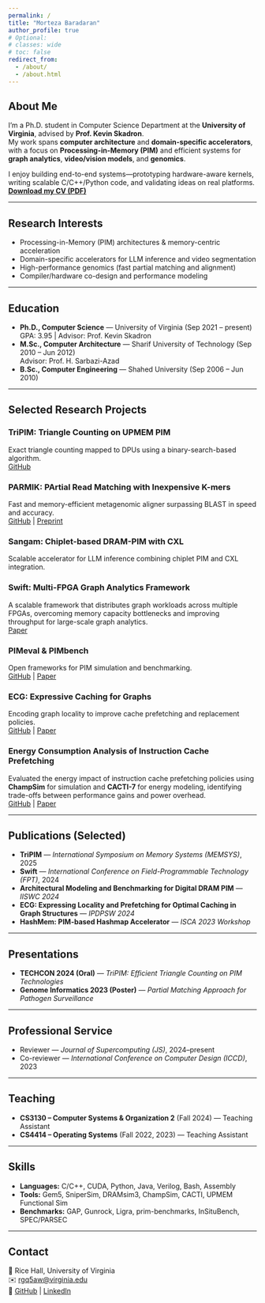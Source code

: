 ```yaml
---
permalink: /
title: "Morteza Baradaran"
author_profile: true
# Optional:
# classes: wide
# toc: false
redirect_from:
  - /about/
  - /about.html
---
```


## About Me

I’m a Ph.D. student in Computer Science Department at the **University of Virginia**, advised by **Prof. Kevin Skadron**.  
My work spans **computer architecture** and **domain-specific accelerators**, with a focus on **Processing-in-Memory (PIM)** and efficient systems for **graph analytics**, **video/vision models**, and **genomics**.

I enjoy building end-to-end systems—prototyping hardware-aware kernels, writing scalable C/C++/Python code, and validating ideas on real platforms.
**[Download my CV (PDF)](/files/Resume.pdf)**

---

## Research Interests

- Processing-in-Memory (PIM) architectures & memory-centric acceleration  
- Domain-specific accelerators for LLM inference and video segmentation  
- High-performance genomics (fast partial matching and alignment)  
- Compiler/hardware co-design and performance modeling  

---

## Education

- **Ph.D., Computer Science** — University of Virginia (Sep 2021 – present)  
  GPA: 3.95 | Advisor: Prof. Kevin Skadron  
- **M.Sc., Computer Architecture** — Sharif University of Technology (Sep 2010 – Jun 2012)  
  Advisor: Prof. H. Sarbazi-Azad  
- **B.Sc., Computer Engineering** — Shahed University (Sep 2006 – Jun 2010)

---

## Selected Research Projects

### **TriPIM: Triangle Counting on UPMEM PIM**
Exact triangle counting mapped to DPUs using a binary-search-based algorithm.  
[GitHub](https://github.com/UVA-LavaLab/TriPIM)

### **PARMIK: PArtial Read Matching with Inexpensive K-mers**
Fast and memory-efficient metagenomic aligner surpassing BLAST in speed and accuracy.  
[GitHub](https://github.com/UVA-LavaLab/PARMIK.git) | [Preprint](https://www.biorxiv.org/content/10.1101/2024.10.14.618242v1.abstract)

### **Sangam: Chiplet-based DRAM-PIM with CXL**
Scalable accelerator for LLM inference combining chiplet PIM and CXL integration.  

### **Swift: Multi-FPGA Graph Analytics Framework**
A scalable framework that distributes graph workloads across multiple FPGAs, overcoming memory capacity bottlenecks and improving throughput for large-scale graph analytics.  
[Paper](https://ieeexplore.ieee.org/document/11113456)

### **PIMeval & PIMbench**
Open frameworks for PIM simulation and benchmarking.  
[GitHub](https://github.com/UVA-LavaLab/PIMeval-PIMbench) | [Paper](https://ieeexplore.ieee.org/stamp/stamp.jsp?tp=&arnumber=10763591)

### **ECG: Expressive Caching for Graphs**
Encoding graph locality to improve cache prefetching and replacement policies.  
[GitHub](https://github.com/UVA-LavaLab/ECG_GrAPL) | [Paper](https://ieeexplore.ieee.org/stamp/stamp.jsp?arnumber=10596431)

### **Energy Consumption Analysis of Instruction Cache Prefetching**
Evaluated the energy impact of instruction cache prefetching policies using **ChampSim** for simulation and **CACTI-7** for energy modeling, identifying trade-offs between performance gains and power overhead.  
[GitHub](https://github.com/Morteza1814/ECICP) | [Paper](https://ieeexplore.ieee.org/stamp/stamp.jsp?arnumber=10306038)


---

## Publications (Selected)

- **TriPIM** — *International Symposium on Memory Systems (MEMSYS)*, 2025  
- **Swift** — *International Conference on Field-Programmable Technology (FPT)*, 2024  
- **Architectural Modeling and Benchmarking for Digital DRAM PIM** — *IISWC 2024*  
- **ECG: Expressing Locality and Prefetching for Optimal Caching in Graph Structures** — *IPDPSW 2024*  
- **HashMem: PIM-based Hashmap Accelerator** — *ISCA 2023 Workshop*

---

## Presentations

- **TECHCON 2024 (Oral)** — *TriPIM: Efficient Triangle Counting on PIM Technologies*  
- **Genome Informatics 2023 (Poster)** — *Partial Matching Approach for Pathogen Surveillance*

---

## Professional Service

- Reviewer — *Journal of Supercomputing (JS)*, 2024–present  
- Co-reviewer — *International Conference on Computer Design (ICCD)*, 2023  

---

## Teaching

- **CS3130 – Computer Systems & Organization 2** (Fall 2024) — Teaching Assistant  
- **CS4414 – Operating Systems** (Fall 2022, 2023) — Teaching Assistant  

---

## Skills

- **Languages:** C/C++, CUDA, Python, Java, Verilog, Bash, Assembly  
- **Tools:** Gem5, SniperSim, DRAMsim3, ChampSim, CACTI, UPMEM Functional Sim  
- **Benchmarks:** GAP, Gunrock, Ligra, prim-benchmarks, InSituBench, SPEC/PARSEC  

---

## Contact

📍 Rice Hall, University of Virginia  
✉️ [rgq5aw@virginia.edu](mailto:rgq5aw@virginia.edu)  
🔗 [GitHub](https://github.com/Morteza1814) | [LinkedIn](https://www.linkedin.com/in/morteza-baradaran-88991678/)
